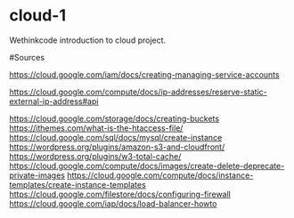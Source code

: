 # cloud-1

Wethinkcode introduction to cloud project.

#Sources

https://cloud.google.com/iam/docs/creating-managing-service-accounts

https://cloud.google.com/compute/docs/ip-addresses/reserve-static-external-ip-address#api

https://cloud.google.com/storage/docs/creating-buckets
https://ithemes.com/what-is-the-htaccess-file/
https://cloud.google.com/sql/docs/mysql/create-instance
https://wordpress.org/plugins/amazon-s3-and-cloudfront/
https://wordpress.org/plugins/w3-total-cache/
https://cloud.google.com/compute/docs/images/create-delete-deprecate-private-images
https://cloud.google.com/compute/docs/instance-templates/create-instance-templates
https://cloud.google.com/filestore/docs/configuring-firewall
https://cloud.google.com/iap/docs/load-balancer-howto
